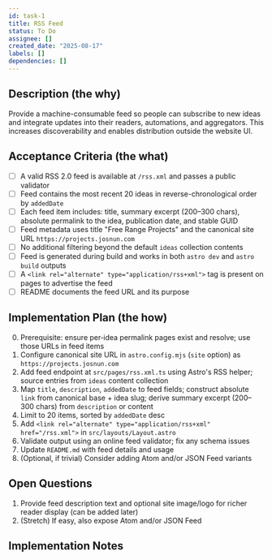 ```yaml
---
id: task-1
title: RSS Feed
status: To Do
assignee: []
created_date: "2025-08-17"
labels: []
dependencies: []
---
```


## Description (the why)

Provide a machine-consumable feed so people can subscribe to new ideas and integrate updates into their readers, automations, and aggregators. This increases discoverability and enables distribution outside the website UI.

## Acceptance Criteria (the what)

- [ ] A valid RSS 2.0 feed is available at `/rss.xml` and passes a public validator
- [ ] Feed contains the most recent 20 ideas in reverse-chronological order by `addedDate`
- [ ] Each feed item includes: title, summary excerpt (200–300 chars), absolute permalink to the idea, publication date, and stable GUID
- [ ] Feed metadata uses title "Free Range Projects" and the canonical site URL `https://projects.josnun.com`
- [ ] No additional filtering beyond the default `ideas` collection contents
- [ ] Feed is generated during build and works in both `astro dev` and `astro build` outputs
- [ ] A `<link rel="alternate" type="application/rss+xml">` tag is present on pages to advertise the feed
- [ ] README documents the feed URL and its purpose

## Implementation Plan (the how)

0. Prerequisite: ensure per‑idea permalink pages exist and resolve; use those URLs in feed items
1. Configure canonical site URL in `astro.config.mjs` (`site` option) as `https://projects.josnun.com`
2. Add feed endpoint at `src/pages/rss.xml.ts` using Astro's RSS helper; source entries from `ideas` content collection
3. Map `title`, `description`, `addedDate` to feed fields; construct absolute `link` from canonical base + idea slug; derive summary excerpt (200–300 chars) from `description` or content
4. Limit to 20 items, sorted by `addedDate` desc
5. Add `<link rel="alternate" type="application/rss+xml" href="/rss.xml">` in `src/layouts/Layout.astro`
6. Validate output using an online feed validator; fix any schema issues
7. Update `README.md` with feed details and usage
8. (Optional, if trivial) Consider adding Atom and/or JSON Feed variants

## Open Questions

1. Provide feed description text and optional site image/logo for richer reader display (can be added later)
2. (Stretch) If easy, also expose Atom and/or JSON Feed

## Implementation Notes
